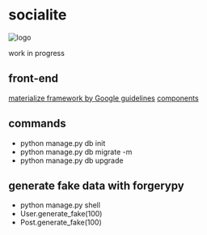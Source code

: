 # socialite
![logo](https://codeship.com/projects/fda370c0-da6c-0134-0795-3a4993b56c58/status?branch=master)

work in progress

## front-end
[materialize framework by Google guidelines](https://getmdl.io/index.html)
[components](https://getmdl.io/components/index.html#textfields-section)


## commands
* python manage.py db init
* python manage.py db migrate -m <migration example>
* python manage.py db upgrade

## generate fake data with forgerypy
* python manage.py shell
* User.generate_fake(100)
* Post.generate_fake(100)
